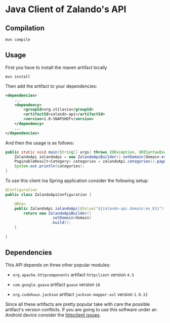 # Java Client of Zalando's API

## Compilation

```shell
mvn compile
```

## Usage

First you have to install the maven artifact locally

```shell
mvn install
```

Then add the artifact to your dependencies:

```xml
<dependencies>
    ...
    <dependency>
        <groupId>org.stilavia</groupId>
        <artifactId>zalando-api</artifactId>
        <version>1.0-SNAPSHOT</version>
    </dependency>
    ...
</dependencies>
```

And then the usage is as follows:

```java
public static void main(String[] args) throws IOException, URISyntaxException {
    ZalandoApi zalandoApi = new ZalandoApiBuilder().setDomain(Domain.es_ES).build();
    PaginableResult<Category> categories = zalandoApi.categories().pageSize(20).get();
    System.out.println(categories);
}
```

To use this client ina Spring application consider the following setup:

```java
@Configuration
public class ZalandoApiConfiguration {

    @Bean
    public ZalandoApi zalandoApi(@Value("${zalando-api.domain:es_ES}") Domain domain) {
        return new ZalandoApiBuilder()
                    .setDomain(domain)
                    .build();
    }
    
}
```

## Dependencies

This API depends on three other popular modules:

* `org.apache.httpcomponents` artifact `httpclient` version `4.5`

* `com.google.guava` artifact `guava` version `18`

* `org.codehaus.jackson` artifact `jackson-mapper-asl` version `1.9.13`

Since all these artifacts are pretty popular take with care the possible artifact's version conflicts. If you are going
 to use this software under an Android device consider the [httpclient issues](https://hc.apache.org/httpcomponents-client-4.3.x/android-port.html).